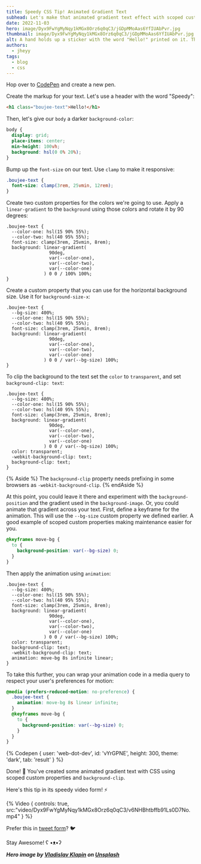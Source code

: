 ```yaml
---
title: Speedy CSS Tip! Animated Gradient Text
subhead: Let's make that animated gradient text effect with scoped custom properties and background-clip
date: 2022-11-03
hero: image/Dyx9FwYgMyNqy1kMGx8Orz6q0qC3/jGDpMMoAas6YfIUAbPvr.jpg
thumbnail: image/Dyx9FwYgMyNqy1kMGx8Orz6q0qC3/jGDpMMoAas6YfIUAbPvr.jpg
alt: A hand holds up a sticker with the word "Hello!" printed on it. The text is orange and the background is black.
authors:
  - jheyy
tags: 
  - blog
  - css
---
```


Hop over to [CodePen](https://pen.new) and create a new pen.

Create the markup for your text. Let's use a header with the word "Speedy":

```html
<h1 class="boujee-text">Hello!</h1>
```

Then, let's give our `body` a darker `background-color`:

```css
body {
  display: grid;
  place-items: center;
  min-height: 100vh;
  background: hsl(0 0% 20%);
}
```

Bump up the `font-size` on our text. Use `clamp` to make it responsive:

```css
.boujee-text {
  font-size: clamp(3rem, 25vmin, 12rem);
}
```

Create two custom properties for the colors we're going to use. Apply a `linear-gradient` to the `background` using those colors and rotate it by 90 degrees:

```css/1-2,6-8
.boujee-text {
  --color-one: hsl(15 90% 55%);
  --color-two: hsl(40 95% 55%);
  font-size: clamp(3rem, 25vmin, 8rem);
  background: linear-gradient(
                90deg,
                var(--color-one),
                var(--color-two),
                var(--color-one)
              ) 0 0 / 100% 100%;
}
```

Create a custom property that you can use for the horizontal background size. Use it for `background-size-x`:

```css/1,10
.boujee-text {
  --bg-size: 400%;
  --color-one: hsl(15 90% 55%);
  --color-two: hsl(40 95% 55%);
  font-size: clamp(3rem, 25vmin, 8rem);
  background: linear-gradient(
                90deg,
                var(--color-one),
                var(--color-two),
                var(--color-one)
              ) 0 0 / var(--bg-size) 100%;
}
```

To clip the background to the text set the `color` to `transparent`, and set `background-clip: text`:


```css/11-13
.boujee-text {
  --bg-size: 400%;
  --color-one: hsl(15 90% 55%);
  --color-two: hsl(40 95% 55%);
  font-size: clamp(3rem, 25vmin, 8rem);
  background: linear-gradient(
                90deg,
                var(--color-one),
                var(--color-two),
                var(--color-one)
              ) 0 0 / var(--bg-size) 100%;
  color: transparent;
  -webkit-background-clip: text;
  background-clip: text;
}
```

{% Aside %}
The `background-clip` property needs prefixing in some browsers as `-webkit-background-clip`.
{% endAside %}

At this point, you could leave it there and experiment with the `background-position` and the gradient used in the `background-image`. Or, you could animate that gradient across your text. First, define a keyframe for the animation. This will use the `--bg-size` custom property we defined earlier. A good example of scoped custom properties making maintenance easier for you.

```css
@keyframes move-bg {
  to {
    background-position: var(--bg-size) 0;
  }
}
```

Then apply the animation using `animation`:

```css/14
.boujee-text {
  --bg-size: 400%;
  --color-one: hsl(15 90% 55%);
  --color-two: hsl(40 95% 55%);
  font-size: clamp(3rem, 25vmin, 8rem);
  background: linear-gradient(
                90deg,
                var(--color-one),
                var(--color-two),
                var(--color-one)
              ) 0 0 / var(--bg-size) 100%;
  color: transparent;
  background-clip: text;
  -webkit-background-clip: text;
  animation: move-bg 8s infinite linear;
}
```

To take this further, you can wrap your animation code in a media query to respect your user's preferences for motion:

```css
@media (prefers-reduced-motion: no-preference) {
  .boujee-text {
    animation: move-bg 8s linear infinite;
  }
  @keyframes move-bg {
    to {
      background-position: var(--bg-size) 0;
    }
  }
}
``` 

{% Codepen {
  user: 'web-dot-dev',
  id: 'vYrGPNE',
  height: 300,
  theme: 'dark',
  tab: 'result'
} %}

Done! 🎉 You've created some animated gradient text with CSS using scoped custom properties and `background-clip`.

Here's this tip in its speedy video form! ⚡️

{% Video {
    controls: true,
    src:"video/Dyx9FwYgMyNqy1kMGx8Orz6q0qC3/v6NHBhtbffb91Ls0D7No.mp4"
  }
%}

Prefer this in [tweet form](https://twitter.com/jh3yy/status/1517629642064150529)? 🐦

Stay Awesome! ʕ •ᴥ•ʔ

___Hero image by [Vladislav Klapin](https://unsplash.com/@lemonvlad) on [Unsplash](https://unsplash.com/s/photos/speedy-text)___
